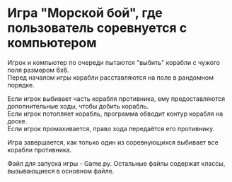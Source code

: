 # **Игра "Морской бой", где пользователь соревнуется с компьютером**  
  
Игрок и компьютер по очереди пытаются "выбить" корабли с чужого поля размером 6х6.  
Перед началом игры корабли расставляются на поле в рандомном порядке.  
  
Если игрок выбивает часть корабля противника, ему предоставляются дополнительные ходы, чтобы добить корабль.  
Если игрок потопляет корабль, программа обводит контур корабля на доске.  
Если игрок промахивается, право хода передаётся его противнику.
  
Игра завершается, как только один из соревнующихся выбивает все корабли противника.  
  
Файл для запуска игры - Game.py. Остальные файлы содержат классы, вызывающиеся в основном файле.  
